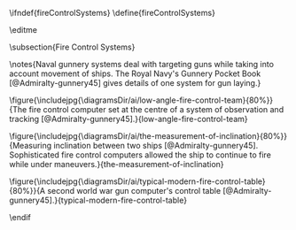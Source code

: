 \ifndef{fireControlSystems}
\define{fireControlSystems}

\editme

\subsection{Fire Control Systems}

\notes{Naval gunnery systems deal with targeting guns while taking into account movement of ships. The Royal Navy's Gunnery Pocket Book [@Admiralty-gunnery45] gives details of one system for gun laying.}

\figure{\includejpg{\diagramsDir/ai/low-angle-fire-control-team}{80%}}{The fire control computer set at the centre of a system of observation and tracking [@Admiralty-gunnery45].}{low-angle-fire-control-team}


\figure{\includejpg{\diagramsDir/ai/the-measurement-of-inclination}{80%}}{Measuring inclination between two ships [@Admiralty-gunnery45]. Sophisticated fire control computers allowed the ship to continue to fire while under maneuvers.}{the-measurement-of-inclination}

\figure{\includejpg{\diagramsDir/ai/typical-modern-fire-control-table}{80%}}{A second world war gun computer's control table [@Admiralty-gunnery45].}{typical-modern-fire-control-table}


\endif
